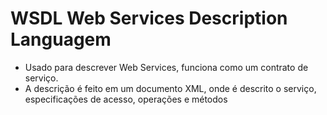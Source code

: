 # WSDL **Web Services Description Languagem**

* Usado para descrever Web Services, funciona como um contrato de serviço.
* A descrição é feito em um documento XML, onde é descrito o serviço, especificações de acesso, operações e métodos